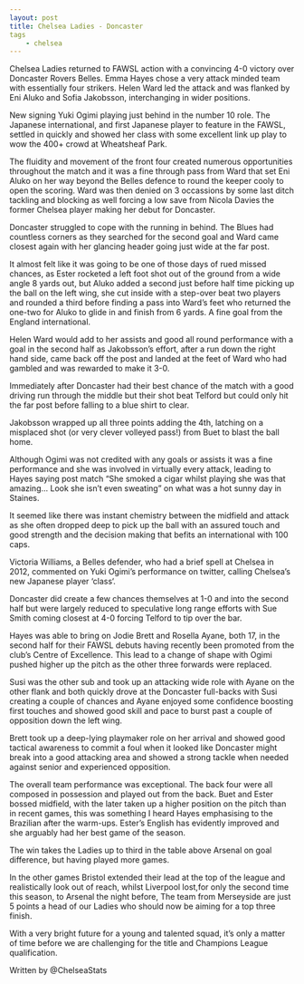 ```yaml
---
layout: post
title: Chelsea Ladies - Doncaster
tags 
	- chelsea
---
```


Chelsea Ladies returned to FAWSL action with a convincing 4-0 victory over Doncaster Rovers Belles. Emma Hayes chose a very attack minded team with essentially four strikers. Helen Ward led the attack and was flanked by Eni Aluko and Sofia Jakobsson, interchanging in wider positions.

New signing Yuki Ogimi playing just behind in the number 10 role. The Japanese international, and first Japanese player to feature in the FAWSL, settled in quickly and showed her class with some excellent link up play to wow the 400+ crowd at Wheatsheaf Park.

The fluidity and movement of the front four created numerous opportunities throughout the match and it was a fine through pass from Ward that set Eni Aluko on her way beyond the Belles defence to round the keeper cooly to open the scoring. Ward was then denied on 3 occassions by some last ditch tackling and blocking as well forcing a low save from Nicola Davies the former Chelsea player making her debut for Doncaster.

Doncaster struggled to cope with the running in behind. The Blues had countless corners as they searched for the second goal and Ward came closest again with her glancing header going just wide at the far post.

It almost felt like it was going to be one of those days of rued missed chances, as Ester rocketed a left foot shot out of the ground from a wide angle 8 yards out, but Aluko added a second just before half time picking up the ball on the left wing, she cut inside with a step-over beat two players and rounded a third before finding a pass into Ward’s feet who returned the one-two for Aluko to glide in and finish from 6 yards. A fine goal from the England international.

Helen Ward would add to her assists and good all round performance with a goal in the second half as Jakobsson’s effort, after a run down the right hand side, came back off the post and landed at the feet of Ward who had gambled and was rewarded to make it 3-0.

Immediately after Doncaster had their best chance of the match with a good driving run through the middle but their shot beat Telford but could only hit the far post before falling to a blue shirt to clear.

Jakobsson wrapped up all three points adding the 4th, latching on a misplaced shot (or very clever volleyed pass!) from Buet to blast the ball home.

Although Ogimi was not credited with any goals or assists it was a fine performance and she was involved in virtually every attack, leading to Hayes saying post match “She smoked a cigar whilst playing she was that amazing… Look she isn’t even sweating” on what was a hot sunny day in Staines.

It seemed like there was instant chemistry between the midfield and attack as she often dropped deep to pick up the ball with an assured touch and good strength and the decision making that befits an international with 100 caps.

Victoria Williams, a Belles defender, who had a brief spell at Chelsea in 2012, commented on Yuki Ogimi’s performance on twitter, calling Chelsea’s new Japanese player ‘class‘.

Doncaster did create a few chances themselves at 1-0 and into the second half but were largely reduced to speculative long range efforts with Sue Smith coming closest at 4-0 forcing Telford to tip over the bar.

Hayes was able to bring on Jodie Brett and Rosella Ayane, both 17, in the second half for their FAWSL debuts having recently been promoted from the club’s Centre of Excellence. This lead to a change of shape with Ogimi pushed higher up the pitch as the other three forwards were replaced.

Susi was the other sub and took up an attacking wide role with Ayane on the other flank and both quickly drove at the Doncaster full-backs with Susi creating a couple of chances and Ayane enjoyed some confidence boosting first touches and showed good skill and pace to burst past a couple of opposition down the left wing.

Brett took up a deep-lying playmaker role on her arrival and showed good tactical awareness to commit a foul when it looked like Doncaster might break into a good attacking area and showed a strong tackle when needed against senior and experienced opposition.

The overall team performance was exceptional. The back four were all composed in possession and played out from the back. Buet and Ester bossed midfield, with the later taken up a higher position on the pitch than in recent games, this was something I heard Hayes emphasising to the Brazilian after the warm-ups. Ester’s English has evidently improved and she arguably had her best game of the season.

The win takes the Ladies up to third in the table above Arsenal on goal difference, but having played more games.

In the other games Bristol extended their lead at the top of the league and realistically look out of reach, whilst Liverpool lost,for only the second time this season, to Arsenal the night before, The team from Merseyside are just 5 points a head of our Ladies who should now be aiming for a top three finish.

With a very bright future for a young and talented squad, it’s only a matter of time before we are challenging for the title and Champions League qualification.

Written by @ChelseaStats
